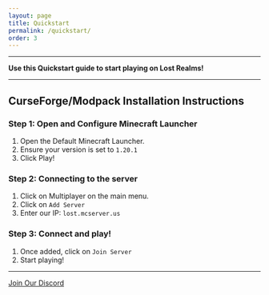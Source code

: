 ```yaml
---
layout: page
title: Quickstart
permalink: /quickstart/
order: 3
---
```


<hr color="#7B4B94">

**Use this Quickstart guide to start playing on Lost Realms!**

<hr color="#7B4B94">

## **CurseForge/Modpack Installation Instructions**

### Step 1: Open and Configure Minecraft Launcher ###

1. Open the Default Minecraft Launcher.
2. Ensure your version is set to `1.20.1`
3. Click Play!

### Step 2: Connecting to the server ###

1. Click on Multiplayer on the main menu.
2. Click on `Add Server`
3. Enter our IP: `lost.mcserver.us`

### Step 3: Connect and play! ###

1. Once added, click on `Join Server`
2. Start playing!


<hr color="#7B4B94">

[Join Our Discord][discord]

[discord]: https://discord.gg/5fhRG77PUm
[download-link]: https://www.curseforge.com/download/app
